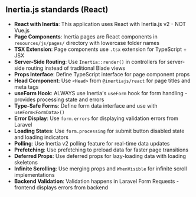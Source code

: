 ## Inertia.js standards (React)

- **React with Inertia**: This application uses React with Inertia.js v2 - NOT Vue.js
- **Page Components**: Inertia pages are React components in `resources/js/pages/` directory with lowercase folder names
- **TSX Extension**: Page components use `.tsx` extension for TypeScript + JSX
- **Server-Side Routing**: Use `Inertia::render()` in controllers for server-side routing instead of traditional Blade views
- **Props Interface**: Define TypeScript interface for page component props
- **Head Component**: Use `<Head>` from `@inertiajs/react` for page titles and meta tags
- **useForm Hook**: ALWAYS use Inertia's `useForm` hook for form handling - provides processing state and errors
- **Type-Safe Forms**: Define form data interface and use with `useForm<FormData>()`
- **Error Display**: Use `form.errors` for displaying validation errors from Laravel
- **Loading States**: Use `form.processing` for submit button disabled state and loading indicators
- **Polling**: Use Inertia v2 polling feature for real-time data updates
- **Prefetching**: Use prefetching to preload data for faster page transitions
- **Deferred Props**: Use deferred props for lazy-loading data with loading skeletons
- **Infinite Scrolling**: Use merging props and `WhenVisible` for infinite scroll implementations
- **Backend Validation**: Validation happens in Laravel Form Requests - frontend displays errors from backend